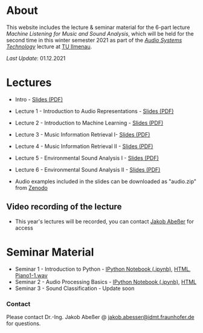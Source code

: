 # About

This website includes the lecture & seminar material for the 6-part lecture *Machine Listening for Music and Sound Analysis*, which will be held for the second time in this winter semester 2021 as part of the [*Audio Systems Technology*](https://www.tu-ilmenau.de/modultafeln/?pq=werner&fnq=8255) lecture at [TU Ilmenau](https://www.tu-ilmenau.de/).

*Last Update*: 01.12.2021

# Lectures

- Intro - [Slides (PDF)](Machine_Listening_L0_Introduction.pdf)
- Lecture 1 - Introduction to Audio Representations - [Slides (PDF)](Machine_Listening_L1_Audio_Representations.pdf)
- Lecture 2 - Introduction to Machine Learning - [Slides (PDF)](Machine_Listening_L2_Machine_Learning.pdf)
- Lecture 3 - Music Information Retrieval I- [Slides (PDF)](Machine_Listening_L3_MIR_1.pdf)
- Lecture 4 - Music Information Retrieval II - [Slides (PDF)](Machine_Listening_L4_MIR_2.pdf)
- Lecture 5 - Environmental Sound Analysis I - [Slides (PDF)](Machine_Listening_L5_ESA_1.pdf)
- Lecture 6 - Environmental Sound Analysis II - [Slides (PDF)](Machine_Listening_L6_ESA_2.pdf)

- Audio examples included in the slides can be downloaded as "audio.zip" from [Zenodo](https://zenodo.org/record/5718279)

## Video recording of the lecture

- This year's lectures will be recorded, you can contact [Jakob Abeßer](jakob.abesser@idmt.fraunhofer.de) for access

# Seminar Material

 - Seminar 1 - Introduction to Python - [IPython Notebook (.ipynb)](Machine_Listening_Seminar_1.ipynb), [HTML](Machine_Listening_Seminar_1.html), [Piano1-1.wav](Piano1-1.wav)
 - Seminar 2 - Audio Processing Basics - [IPython Notebook (.ipynb)](Machine_Listening_Seminar_2.ipynb), [HTML](Machine_Listening_Seminar_2.html)
 - Seminar 3 - Sound Classification - Update soon

### Contact

Please contact Dr.-Ing. Jakob Abeßer @ <jakob.abesser@idmt.fraunhofer.de> for questions.

